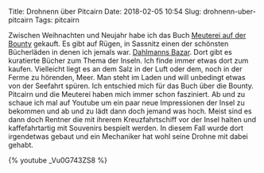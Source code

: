 Title: Drohnenn über Pitcairn
Date: 2018-02-05 10:54
Slug: drohnenn-uber-pitcairn
Tags: pitcairn

Zwischen Weihnachten und Neujahr habe ich das Buch [Meuterei auf der Bounty](https://de.wikipedia.org/wiki/Meuterei_auf_der_Bounty) gekauft. Es gibt auf Rügen, in Sassnitz einen der schönsten Bücherläden in denen ich jemals war. [Dahlmanns Bazar](https://www.dahlmannsbazar.de/). Dort gibt es kuratierte Bücher zum Thema der Inseln. Ich finde immer etwas dort zum kaufen. Vielleicht liegt es an dem Salz in der Luft oder dem, noch in der Ferme zu hörenden, Meer. Man steht im Laden und will unbedingt etwas von der Seefahrt spüren. Ich entschied mich für das Buch über die Bounty. Pitcairn und die Meuterei haben mich immer schon fasziniert. Ab und zu schaue ich mal auf Youtube um ein paar neue Impressionen der Insel zu bekommen und ab und zu lädt dann doch jemand was hoch. Meist sind es dann doch Rentner die mit ihrerem Kreuzfahrtschiff vor der Insel halten und kaffefahrtartig mit Souvenirs bespielt werden. In diesem Fall wurde dort irgendetwas gebaut und ein Mechaniker hat wohl seine Drohne mit dabei gehabt.

{% youtube _Vu0G743ZS8 %}
